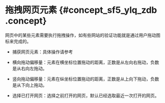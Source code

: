 # 拖拽网页元素 {#concept_sf5_ylq_zdb .concept}

网页中的某些元素需要执行拖拽操作，如有些网站的验证功能就是通过用户拖动图标来完成的。

-   捕获网页元素：具体操作请参考

-   横向拖动偏移量：元素在横坐标位置拖动的距离，正数是从左向右拖动，负数是从右向左拖动。

-   竖向拖动偏移量：元素在纵坐标位置拖动的距离，正数是从上向下拖动，负数是从下向上拖动。

-   选择已打开网页：选择之前打开的网页，默认已经选取最近一次打开的网页。


